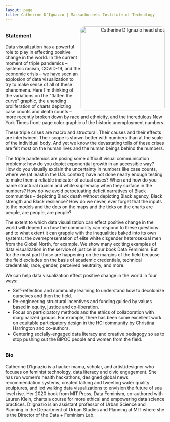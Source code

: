 ```yaml
---
layout: page
title: Catherine D'Ignazio | Massachussets Institute of Technology
---
```

<style>

h3 {
margin-top: 2em;
}

#new-for-2020-we-will-be-hosting-a-virtual-panel-this-year {
margin-top: -1em;
margin-bottom: 1em;
}

#panelists, #bios {
  display: grid;
  grid-template-columns: repeat(auto-fill, minmax(240px, 1fr));
  grid-gap: 10px;
  margin-bottom: 10px;
}

.panelist_image, .bio_image {
  width: 200pt;
  border-radius: 5%;
  display: block;
  text-align: right;
  float: right;
}

.panelist_text, .bio_text {
}

.panelist_name, .panelist_affiliation, .panelist_statement, .bio_name, .bio_affiliation {
}

</style>

<a href="http://www.kanarinka.com/">
  <img class="panelist_image" src="/img/dignazio2.png" alt="Catherine D'Ignazio head shot"/>
</a>

### Statement

Data visualization has a powerful role to play in effecting positive change in the world. In the current moment of triple pandemics – systemic racism, COVID-19, and the economic crisis – we have seen an explosion of data visualization to try to make sense of all of these phenomena. Here I'm thinking of the variations on the "flatten the curve" graphic, the unending proliferation of charts depicting case counts and death counts – more recently broken down by race and ethnicity, and the incredulous New York Times front-page color graphic of the historic
unemployment numbers. 

These triple crises are macro and structural. Their causes and their effects are intertwined. Their scope is shown better with numbers than at the scale of the individual body. And yet we know the devastating tolls of these crises are felt most on the human lives and the human beings behind the numbers. 

The triple pandemics are posing some difficult visual communication problems: how do you depict exponential growth in an accessible way? How do you visually explain the uncertainty in numbers like case counts, where we (at least in the U.S. context) have not done nearly enough testing to make them a reliable indicator of actual cases? When and how do you name  structural racism and white supremacy when they surface in the numbers? How do we avoid perpetuating deficit narratives of Black communities – depicting Black death without depicting Black agency, Black strength and Black resilience? How do we never, ever forget that the inputs to the models and the dots on the maps and the ticks on the charts are people, are people, are people? 

The extent to which data visualization can effect positive change in the world will depend on how the community can respond to these questions and to what extent it can grapple with the inequalities baked into its own systems: the overrepresentation of elite white cisgender heterosexual men from the Global North, for example. We show many exciting examples of data visualization in the service of justice in our book Data Feminism. But for the most part those are happening on the margins of the field because the field excludes on the basis of academic   credentials, technical credentials, race, gender, perceived neutrality, and more. 

We can help data visualization effect positive change in the world in four ways: 

- Self-reflection and community learning to understand how to decolonize ourselves and then the field.
- Re-engineering structural incentives and funding guided by values based in equity, justice and co-liberation.
- Focus on participatory methods and the ethics of collaboration with  marginalized groups. For example, there has been some excellent work on equitable  participatory design in the HCI community by Christina Harrington and co-authors.
- Centering socially-engaged data literacy and creative pedagogy so as to stop pushing out the BIPOC people and women from the field. 


### Bio


Catherine D’Ignazio is a hacker mama, scholar, and artist/designer who focuses on feminist technology, data literacy and civic engagement. She has run women’s health hackathons, designed global news recommendation systems, created talking and tweeting water quality sculptures, and led walking data visualizations to envision the future of sea level rise. Her 2020 book from MIT Press, Data Feminism, co-authored with Lauren Klein, charts a course for more ethical and empowering data science practices. D’Ignazio is an assistant professor of Urban Science and Planning in the Department of Urban Studies and Planning at MIT where she is the Director of the Data + Feminism Lab.


